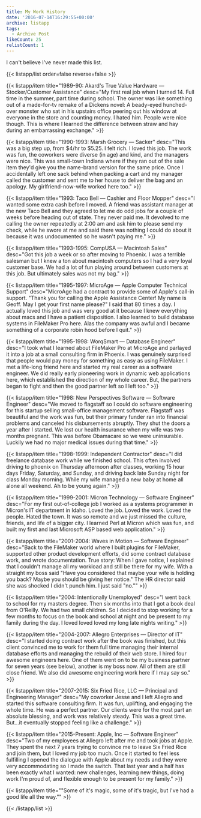 ```yaml
---
title: My Work History
date: '2016-07-14T16:29:55+00:00'
archive: listapp
tags: 
  - Archive Post
likeCount: 25
relistCount: 1
---
```


I can't believe I've never made this list.

<!--more-->

{{< listapp/list order=false reverse=false >}}

   {{< listapp/item title="1989-90: Akard's True Value Hardware — Stocker/Customer Assistance"
      desc="My first real job when I turned 14. Full time in the summer, part time during school. The owner was like something out of a made-for-tv remake of a Dickens novel: A beady-eyed hunched-over monster who sat in his upstairs office peering out his window at everyone in the store and counting money. I hated him. People were nice though. This is where I learned the difference between straw and hay during an embarrassing exchange." >}}

   {{< listapp/item title="1990-1993: Marsh Grocery — Sacker"
      desc="This was a big step up, from $4/hr to $5.25. I felt rich. I loved this job. The work was fun, the coworkers were diverse (in age) and kind, and the managers were nice. This was small-town Indiana where if they ran out of the sale item they'd give you the name-brand version for the same price. Once I accidentally left one sack behind when packing a cart and my manager called the customer and sent me to her house to deliver the bag and an apology. My girlfriend-now-wife worked here too." >}}

   {{< listapp/item title="1993: Taco Bell — Cashier and Floor Mopper"
      desc="I wanted some extra cash before I moved. A friend was assistant manager at the new Taco Bell and they agreed to let me do odd jobs for a couple of weeks before heading out of state. They never paid me. It devolved to me calling the owner repeatedly at 2:00 am and ask him to please send my check, while he swore at me and said there was nothing I could do about it because it was undocumented so he wasn't paying me." >}}

   {{< listapp/item title="1993-1995: CompUSA — Macintosh Sales"
      desc="Got this job a week or so after moving to Phoenix. I was a terrible salesman but I knew a ton about macintosh computers so I had a very loyal customer base. We had a lot of fun playing around between customers at this job. But ultimately sales was not my bag." >}}

   {{< listapp/item title="1995-1997: MicroAge — Apple Computer Technical Support"
      desc="MicroAge had a contract to provide some of Apple's call-in support. \"Thank you for calling the Apple Assistance Center! My name is Geoff. May I get your first name please?\" I said that 80 times a day. I actually loved this job and was very good at it because I knew everything about macs and I have a patient disposition. I also learned to build database systems in FileMaker Pro here. Alas the company was awful and I became something of a corporate robin hood before I quit." >}}

   {{< listapp/item title="1995-1998: WorqSmart — Database Engineer"
      desc="I took what I learned about FileMaker Pro at MicroAge and parlayed it into a job at a small consulting firm in Phoenix. I was genuinely surprised that people would pay money for something as easy as using FileMaker. I met a life-long friend here and started my real career as a software engineer. We did really early pioneering work in dynamic web applications here, which established the direction of my whole career. But, the partners began to fight and then the good partner left so I left too." >}}

   {{< listapp/item title="1998: New Perspectives Software — Software Engineer"
      desc="We moved to flagstaff so I could do software engineering for this startup selling small-office management software. Flagstaff was beautiful and the work was fun, but their primary funder ran into financial problems and canceled his disbursements abruptly. They shut the doors a year after I started. We lost our health insurance when my wife was two months pregnant. This was before Obamacare so we were uninsurable. Luckily we had no major medical issues during that time." >}}

   {{< listapp/item title="1998-1999: Independent Contractor"
      desc="I did freelance database work while we finished school. This often involved driving to phoenix on Thursday afternoon after classes, working 15 hour days Friday, Saturday, and Sunday, and driving back late Sunday night for class Monday morning. While my wife managed a new baby at home all alone all weekend. Ah to be young again." >}}

   {{< listapp/item title="1999-2001: Micron Technology — Software Engineer"
      desc="For my first out-of-college job I worked as a systems programmer in Micron's IT department in Idaho. Loved the job. Loved the work. Loved the people. Hated the town. It was so remote and we just missed the culture, friends, and life of a bigger city. I learned Perl at Micron which was fun, and built my first and last Microsoft ASP based web application." >}}

   {{< listapp/item title="2001-2004: Waves in Motion — Software Engineer"
      desc="Back to the FileMaker world where I built plugins for FileMaker, supported other product development efforts, did some contract database work, and wrote documentation. True story: When I gave notice, I explained that I couldn't manage all my workload and still be there for my wife. With a straight my boss said \"Have you considered that maybe your wife is holding you back? Maybe you should be giving her notice.\" The HR director said she was shocked I didn't punch him. I just said \"no.\"" >}}

   {{< listapp/item title="2004: Intentionally Unemployed"
      desc="I went back to school for my masters degree. Then six months into that I got a book deal from O'Reilly. We had two small children. So I decided to stop working for a few months to focus on the book and school at night and be present to my family during the day. I loved loved loved my long late nights writing." >}}

   {{< listapp/item title="2004-2007: Allegro Enterprises — Director of IT"
      desc="I started doing contract work after the book was finished, but this client convinced me to work for them full time managing their internal database efforts and managing the rebuild of their web store. I hired four awesome engineers here. One of them went on to be my business partner for seven years (see below), another is my boss now. All of them are still close friend. We also did awesome engineering work here if I may say so." >}}

   {{< listapp/item title="2007-2015: Six Fried Rice, LLC — Principal and Engineering Manager"
      desc="My coworker Jesse and I left Allegro and started this software consulting firm. It was fun, uplifting, and engaging the whole time. He was a perfect partner. Our clients were for the most part an absolute blessing, and work was relatively steady. This was a great time. But...it eventually stopped feeling like a challenge." >}}

   {{< listapp/item title="2015-Present: Apple, Inc — Software Engineer"
      desc="Two of my employees at Allegro left after me and took jobs at Apple. They spent the next 7 years trying to convince me to leave Six Fried Rice and join them, but I loved my job too much. Once it started to feel less fulfilling I opened the dialogue with Apple about my needs and they were very accommodating so I made the switch. That last year and a half has been exactly what I wanted: new challenges, learning new things, doing work I'm proud of, and flexible enough to be present for my family." >}}

   {{< listapp/item title="\"Some of it's magic, some of it's tragic, but I've had a good life all the way.\"" >}}

{{< /listapp/list >}}
